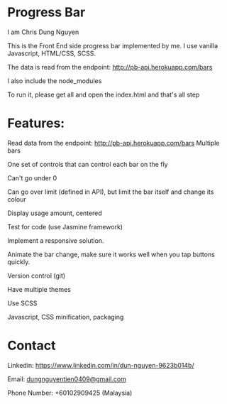 # Progress Bar
I am Chris Dung Nguyen

This is the Front End side progress bar implemented by me.
I use vanilla Javascript, HTML/CSS, SCSS.

The data is read from the endpoint: http://pb-api.herokuapp.com/bars

I also include the node_modules

To run it, please get all and open the index.html
and that's all step

# Features:
Read data from the endpoint: http://pb-api.herokuapp.com/bars
Multiple bars

One set of controls that can control each bar on the fly

Can't go under 0

Can go over limit (defined in API), but limit the bar itself and change its colour

Display usage amount, centered

Test for code (use Jasmine framework)

Implement a responsive solution.

Animate the bar change, make sure it works well when you tap buttons quickly.

Version control (git)

Have multiple themes

Use SCSS

Javascript, CSS minification, packaging

# Contact
Linkedin: https://www.linkedin.com/in/dun-nguyen-9623b014b/

Email: dungnguyentien0409@gmail.com

Phone Number: +60102909425 (Malaysia)
